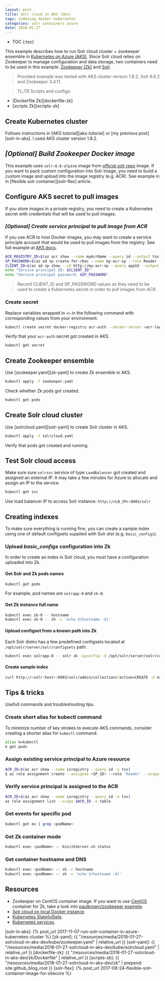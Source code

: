 ```yaml
---
layout: post
title: Solr cloud in AKS (dev)
tags: indexing docker kubernetes
categories: solr containers azure
date: 2018-01-27
---
```


* TOC
{:toc}

This example describes how to run Solr cloud cluster + zookeeper ensemble in [Kubernetes on Azure (AKS)][aks-doc]. Since Solr cloud relies on Zookeeper to manage configuration and data storage, two containers need to be used in this example: [Zookeeper (Zk)][zk-doc] and [Solr][solr-doc].
>Provided example was tested with AKS cluster version 1.8.2, Solr 6.6.2 and Zookeeper 3.4.11.

>TL;TR
Scripts and configs:

* [Dockerfile Zk][dockerfile-zk]
* [scripts Zk][scripts-zk]

## Create Kubernetes cluster

Follows instructions in [AKS tutorial][aks-tutorial] or [my previous post][solr-in-aks]. I used AKS cluster version 1.8.2.

## *[Optional] Build Zookeeper Docker image*

This example uses `solr:6.6-alpine` image from [official solr repo](https://hub.docker.com/_/solr/) image. If you want to pack custom configuration into Solr image, you need to build a custom image and upload into the image registry (e.g. ACR). See example in in [flexible solr container][solr-flex] article.

## Configure AKS secret to pull images

If you store images in a private registry, you need to create a Kubernetes secret with credentials that will be used to pull images.

### _[Optional] Create service principal to pull image from ACR_

If you use ACR to host Docker images, you may want to create a service principle account that would be used to pull images from the registry. See full example at [AKS docs][acr-auth].

```bash
ACR_REGISTRY_ID=$(az acr show --name myAcrName --query id --output tsv)
SP_PASSWORD=$(az ad sp create-for-rbac --name my-acr-sp --role Reader --scopes $ACR_REGISTRY_ID --query password --output tsv)
CLIENT_ID=$(az ad sp show --id http://my-acr-sp --query appId --output tsv)
echo "Service principal ID: $CLIENT_ID"
echo "Service principal password: $SP_PASSWORD"
```

>Record CLIENT_ID and SP_PASSWORD values as they need to be used to create a Kubernetes secret in order to pull images from ACR.

### Create secret

Replace variables wrapped in `<>` in the following command with corresponding values from your environment.

```bash
kubectl create secret docker-registry acr-auth --docker-server <acr-login-server> --docker-username <CLIENT_ID> --docker-password <SP_PASSWORD> --docker-email <email-address>
```

Verify that your `acr-auth` secret got created in AKS.

```bash
kubectl get secret
```

## Create Zookeeper ensemble

Use [zookeeper.yaml][zk-yaml] to create Zk ensemble in AKS.

```bash
kubectl apply -f zookeeper.yaml
```

Check whether Zk pods got created.

```bash
kubectl get pods
```

## Create Solr cloud cluster

Use [solrcloud.yaml][solr-yaml] to create Solr cluster in AKS.

```bash
kubectl apply -f solrcloud.yaml
```

Verify that pods got created and running.

## Test Solr cloud access

Make sure sure `solrsvc` service of type `LoadBalancer` got created and assigned an external IP. It may take a few minutes for Azure to allocate and assign an IP to the service.

```bash
kubectl get svc
```

Use load balancer IP to access Solr instance: `http://<LB_IP>:8983/solr`

## Creating indexes

To make sure everything is running fine, you can create a sample index using one of default configsets supplied with Solr dist (e.g. `basic_configs`).

### Upload *basic_configs* configuration into Zk

In order to create an index in Solr cloud, you must have a configuration uploaded into Zk.

#### Get Solr and Zk pods names

```bash
kubectl get pods
```

For example, pod names are `solrapp-0` and `zk-0`.

#### Get Zk instance full name

```bash
kubectl exec zk-0 -- hostname
kubectl exec zk-0 -- sh -c 'echo $(hostname -d)'
```

#### Upload configset from a known path into Zk

Each Solr distro has a few predefined configsets located at `/opt/solr/server/solr/configsets` path.

```bash
kubectl exec solrapp-0 -- solr zk -upconfig -d /opt/solr/server/solr/configsets/basic_configs -n basic -z zk-0.zk.default.svc.cluster.local:2181
```

#### Create sample index

```bash
curl http://<solr-host>:8983/solr/admin/collections?action=CREATE -d name=basic -d numShards=3 -d replicationFactor=2 -d maxShardsPerNode=2 -d collection.configName=basic
```

## Tips & tricks

Usefull commands and troubleshooting tips.

### Create short alias for kubectl command

To minimize number of key strokes to execute AKS commands, consider creating a shorter alias for `kubectl` command.

```bash
alias k=kubectl
k get pods
```

### Assign existing service principal to Azure resource

```bash
ACR_ID=$(az acr show --name isregistry --query id -o tsv)
$ az role assignment create --assignee <SP_ID> --role 'Reader' --scope $ACR_ID
```

### Verify service principal is assigned to the ACR

```bash
ACR_ID=$(az acr show --name isregistry --query id -o tsv)
az role assignment list --scope $ACR_ID -o table
```

### Get events for specific pod

```bash
kubectl get ev | grep <podName>
```

### Get Zk container mode

```bash
kubectl exec <podName> -- bin/zkServer.sh status
```

### Get container hostname and DNS

```bash
kubectl exec <podName> -- sh -c hostname
kubectl exec <podName> -- sh -c 'echo $(hostname -d)'
```

## Resources

* Zookeeper on CentOS container image. If you want to use [CentOS](https://www.centos.org/) container for Zk, take a look into [paulbrown/zookeeper example][zk-centos].
* [Solr cloud on local Docker instance](https://hub.docker.com/r/hardikdocker/solrcloud-zookeeper-docker/).
* [Kubernetes StatefulSets](https://kubernetes.io/docs/concepts/workloads/controllers/statefulset/).
* [Kubernetes services](https://kubernetes.io/docs/concepts/services-networking/service/).

[aks-doc]: https://docs.microsoft.com/en-us/azure/aks/
[zk-doc]: https://zookeeper.apache.org/
[solr-doc]: https://lucene.apache.org/solr/
[acr-doc]: https://docs.microsoft.com/en-us/azure/container-registry/
[zk-centos]: https://hub.docker.com/r/paulbrown/zookeeper/
[acr-auth]: https://docs.microsoft.com/en-us/azure/container-registry/container-registry-auth-aks?#access-with-kubernetes-secret
[solr-in-aks]: {% post_url 2017-11-07-run-solr-container-in-azure-kubernetes-cluster %}
[zk-yaml]: {{ "/resources/media/2018-01-27-solrcloud-in-aks-dev/kube/zookeeper.yaml" | relative_url }}
[solr-yaml]: {{ "/resources/media/2018-01-27-solrcloud-in-aks-dev/kube/solrcloud.yaml" | relative_url }}
[dockerfile-zk]: {{ "/resources/media/2018-01-27-solrcloud-in-aks-dev/zk/Dockerfile" | relative_url }}
[scripts-zk]: {{ "/resources/media/2018-01-27-solrcloud-in-aks-dev/zk" | prepend: site.github_blog_root }}
[solr-flex]: {% post_url 2017-09-24-flexible-solr-container-image-for-sitecore %}
